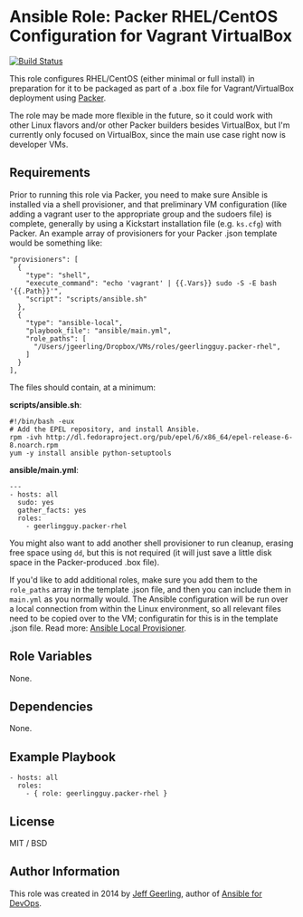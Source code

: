 # Ansible Role: Packer RHEL/CentOS Configuration for Vagrant VirtualBox

[![Build Status](https://travis-ci.org/geerlingguy/ansible-role-packer-rhel.svg?branch=master)](https://travis-ci.org/geerlingguy/ansible-role-packer-rhel)

This role configures RHEL/CentOS (either minimal or full install) in preparation for it to be packaged as part of a .box file for Vagrant/VirtualBox deployment using [Packer](http://www.packer.io/).

The role may be made more flexible in the future, so it could work with other Linux flavors and/or other Packer builders besides VirtualBox, but I'm currently only focused on VirtualBox, since the main use case right now is developer VMs.

## Requirements

Prior to running this role via Packer, you need to make sure Ansible is installed via a shell provisioner, and that preliminary VM configuration (like adding a vagrant user to the appropriate group and the sudoers file) is complete, generally by using a Kickstart installation file (e.g. `ks.cfg`) with Packer. An example array of provisioners for your Packer .json template would be something like:

    "provisioners": [
      {
        "type": "shell",
        "execute_command": "echo 'vagrant' | {{.Vars}} sudo -S -E bash '{{.Path}}'",
        "script": "scripts/ansible.sh"
      },
      {
        "type": "ansible-local",
        "playbook_file": "ansible/main.yml",
        "role_paths": [
          "/Users/jgeerling/Dropbox/VMs/roles/geerlingguy.packer-rhel",
        ]
      }
    ],

The files should contain, at a minimum:

**scripts/ansible.sh**:

    #!/bin/bash -eux
    # Add the EPEL repository, and install Ansible.
    rpm -ivh http://dl.fedoraproject.org/pub/epel/6/x86_64/epel-release-6-8.noarch.rpm
    yum -y install ansible python-setuptools

**ansible/main.yml**:

    ---
    - hosts: all
      sudo: yes
      gather_facts: yes
      roles:
        - geerlingguy.packer-rhel

You might also want to add another shell provisioner to run cleanup, erasing free space using `dd`, but this is not required (it will just save a little disk space in the Packer-produced .box file).

If you'd like to add additional roles, make sure you add them to the `role_paths` array in the template .json file, and then you can include them in `main.yml` as you normally would. The Ansible configuration will be run over a local connection from within the Linux environment, so all relevant files need to be copied over to the VM; configuratin for this is in the template .json file. Read more: [Ansible Local Provisioner](http://www.packer.io/docs/provisioners/ansible-local.html).

## Role Variables

None.

## Dependencies

None.

## Example Playbook

    - hosts: all
      roles:
        - { role: geerlingguy.packer-rhel }

## License

MIT / BSD

## Author Information

This role was created in 2014 by [Jeff Geerling](http://www.jeffgeerling.com/), author of [Ansible for DevOps](https://www.ansiblefordevops.com/).
